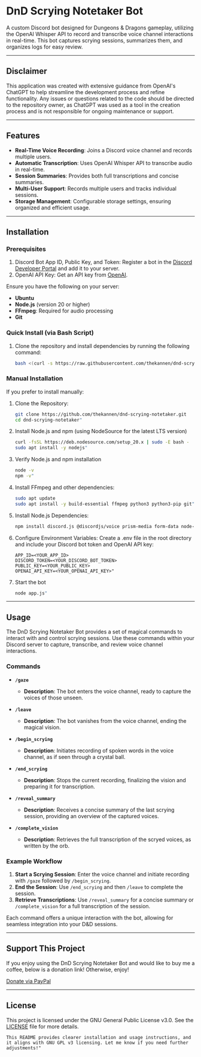 # DnD Scrying Notetaker Bot

A custom Discord bot designed for Dungeons & Dragons gameplay, utilizing the OpenAI Whisper API to record and transcribe voice channel interactions in real-time. This bot captures scrying sessions, summarizes them, and organizes logs for easy review.

---

## Disclaimer
This application was created with extensive guidance from OpenAI's ChatGPT to help streamline the development process and refine functionality. Any issues or questions related to the code should be directed to the repository owner, as ChatGPT was used as a tool in the creation process and is not responsible for ongoing maintenance or support.

---

## Features

- **Real-Time Voice Recording**: Joins a Discord voice channel and records multiple users.
- **Automatic Transcription**: Uses OpenAI Whisper API to transcribe audio in real-time.
- **Session Summaries**: Provides both full transcriptions and concise summaries.
- **Multi-User Support**: Records multiple users and tracks individual sessions.
- **Storage Management**: Configurable storage settings, ensuring organized and efficient usage.

---

## Installation

### Prerequisites

1. Discord Bot App ID, Public Key, and Token: Register a bot in the [Discord Developer Portal](https://discord.com/developers/applications) and add it to your server.
2. OpenAI API Key: Get an API key from [OpenAI](https://platform.openai.com/).

Ensure you have the following on your server:
- **Ubuntu**
- **Node.js** (version 20 or higher)
- **FFmpeg**: Required for audio processing
- **Git**

### Quick Install (via Bash Script)

1. Clone the repository and install dependencies by running the following command:
   ```bash
   bash <(curl -s https://raw.githubusercontent.com/thekannen/dnd-scrying-notetaker/refs/heads/main/setup_discord_bot.sh)"

### Manual Installation
If you prefer to install manually:
1. Clone the Repository: 
   ```bash
   git clone https://github.com/thekannen/dnd-scrying-notetaker.git
   cd dnd-scrying-notetaker"

2. Install Node.js and npm (using NodeSource for the latest LTS version)
   ```bash
   curl -fsSL https://deb.nodesource.com/setup_20.x | sudo -E bash -
   sudo apt install -y nodejs"

3. Verify Node.js and npm installation
   ```bash
   node -v
   npm -v"

4. Install FFmpeg and other dependencies:
   ```bash
   sudo apt update
   sudo apt install -y build-essential ffmpeg python3 python3-pip git"

5. Install Node.js Dependencies:
   ```bash
   npm install discord.js @discordjs/voice prism-media form-data node-fetch openai @discordjs/opus ffmpeg-static dotenv"

6. Configure Environment Variables: Create a .env file in the root directory and include your Discord bot token and OpenAI API key:
   ```plaintext
   APP_ID=<YOUR_APP_ID>
   DISCORD_TOKEN=<YOUR_DISCORD_BOT_TOKEN>
   PUBLIC_KEY=<YOUR_PUBLIC_KEY>
   OPENAI_API_KEY=<YOUR_OPENAI_API_KEY>"

7. Start the bot
   ```bash
   node app.js"

---

## Usage

The DnD Scrying Notetaker Bot provides a set of magical commands to interact with and control scrying sessions. Use these commands within your Discord server to capture, transcribe, and review voice channel interactions.

### Commands

- **`/gaze`**
  - **Description**: The bot enters the voice channel, ready to capture the voices of those unseen.
  
- **`/leave`**
  - **Description**: The bot vanishes from the voice channel, ending the magical vision.
  
- **`/begin_scrying`**
  - **Description**: Initiates recording of spoken words in the voice channel, as if seen through a crystal ball.
  
- **`/end_scrying`**
  - **Description**: Stops the current recording, finalizing the vision and preparing it for transcription.
  
- **`/reveal_summary`**
  - **Description**: Receives a concise summary of the last scrying session, providing an overview of the captured voices.
  
- **`/complete_vision`**
  - **Description**: Retrieves the full transcription of the scryed voices, as written by the orb.

### Example Workflow

1. **Start a Scrying Session**: Enter the voice channel and initiate recording with `/gaze` followed by `/begin_scrying`.
2. **End the Session**: Use `/end_scrying` and then `/leave` to complete the session.
3. **Retrieve Transcriptions**: Use `/reveal_summary` for a concise summary or `/complete_vision` for a full transcription of the session.

Each command offers a unique interaction with the bot, allowing for seamless integration into your D&D sessions.

---

## Support This Project

If you enjoy using the DnD Scrying Notetaker Bot and would like to buy me a coffee, below is a donation link! Otherwise, enjoy!

[Donate via PayPal](https://www.paypal.com/donate/?business=HDGMTT3QUAEJQ&no_recurring=1&currency_code=USD)

---
 
## License
This project is licensed under the GNU General Public License v3.0. See the [LICENSE](https://github.com/thekannen/dnd-scrying-notetaker/tree/main?tab=GPL-3.0-1-ov-file) file for more details.
   ```plaintext
   This README provides clearer installation and usage instructions, and it aligns with GNU GPL v3 licensing. Let me know if you need further adjustments!"
